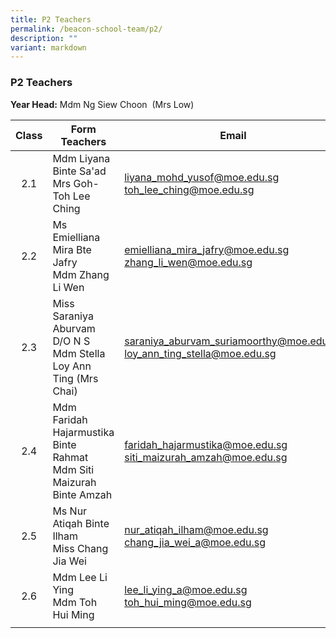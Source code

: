 ```yaml
---
title: P2 Teachers
permalink: /beacon-school-team/p2/
description: ""
variant: markdown
---
```

### P2 Teachers

**Year Head:** Mdm Ng Siew Choon&nbsp; (Mrs Low)

| **Class** | **Form Teachers** | **Email** |
|:---:|---|---|
| 2.1 | Mdm Liyana Binte Sa'ad  <br>Mrs Goh-Toh Lee Ching | [liyana\_mohd\_yusof@moe.edu.sg](mailto:liyana_mohd_yusof@moe.edu.sg) <br>[toh_lee_ching@moe.edu.sg](mailto:toh_lee_ching@moe.edu.sg) |
| 2.2 | Ms Emielliana Mira Bte Jafry  <br>Mdm Zhang Li Wen | [emielliana_mira_jafry@moe.edu.sg](mailto:emielliana_mira_jafry@moe.edu.sg) <br>[zhang_li_wen@moe.edu.sg](mailto:zhang_li_wen@moe.edu.sg)  |
| 2.3 | Miss Saraniya Aburvam D/O N S  <br>Mdm Stella Loy Ann Ting (Mrs Chai) | [saraniya_aburvam_suriamoorthy@moe.edu.sg](mailto:saraniya_aburvam_suriamoorthy@moe.edu.sg)  <br>[loy\_ann\_ting\_stella@moe.edu.sg](mailto:loy_ann_ting_stella@moe.edu.sg) |
| 2.4 | Mdm Faridah Hajarmustika Binte Rahmat  <br>Mdm Siti Maizurah Binte Amzah | [faridah_hajarmustika@moe.edu.sg](mailto:faridah_hajarmustika@moe.edu.sg) <br>[siti\_maizurah\_amzah@moe.edu.sg](mailto:siti_maizurah_amzah@moe.edu.sg) |
| 2.5 | Ms Nur Atiqah Binte Ilham  <br>Miss Chang Jia Wei | [nur_atiqah_ilham@moe.edu.sg](mailto:nur_atiqah_ilham@moe.edu.sg)  <br>[chang_jia_wei_a@moe.edu.sg](mailto:chang_jia_wei_a@moe.edu.sg) |
| 2.6 | Mdm Lee Li Ying  <br>Mdm Toh Hui Ming | [lee_li_ying_a@moe.edu.sg](mailto:lee_li\_ying_a@moe.edu.sg) <br>[toh\_hui\_ming@moe.edu.sg](mailto:toh_hui_ming@moe.edu.sg) |
|  |  |  |